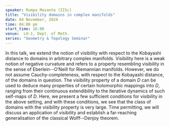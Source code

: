```yaml
---
speaker: Rumpa Masanta (IISc)
title: "Visibility domains in complex manifolds"
date: 04 November, 2024
time: 04:00 pm
start_time: 16:00
venue:  LH-1, Dept. of Math.
series: "Geometry & Topology Seminar"
---
```


 In this talk, we extend the notion of visibility with respect to the Kobayashi distance to domains in arbitrary complex manifolds. 
Visibility here is a weak notion of negative curvature and refers to a property resembling visibility in the sense of Eberlein--O’Neill 
for Riemannian manifolds. However, we do not assume Cauchy-completeness, with respect to the Kobayashi distance, of the domains in question.
The visibility property of a domain $D$ can be used to deduce many properties of certain holomorphic mappings into $D$, ranging from their 
continuous extendibility to the iterative dynamics of such self-maps of $D$. Here, we present a few sufficient conditions for visibility 
in the above setting, and with these conditions, we see that the class of domains with the visibility property is very large. 
Time permitting, we will discuss an application of visibility and establish a far-reaching generalisation of the classical Wolff--Denjoy 
theorem.
